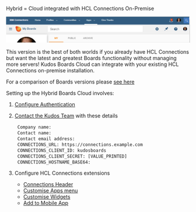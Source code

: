 Hybrid = Cloud integrated with HCL Connections On-Premise

![Outcome](/assets/connections/header.png)

This version is the best of both worlds if you already have HCL Connections but want the latest and greatest Boards functionality without managing more servers!  Kudos Boards Cloud can integrate with your existing HCL Connections on-premise installation.

For a comparison of Boards versions please [see here](/boards/versions/)

Setting up the Hybrid Boards Cloud involves:

1. [Configure Authentication](/boards/connections/auth-hybrid/)

1. [Contact the Kudos Team](mailto:support@kudosboards.com?subject=Boards%20Hybrid%20Setup) with these details

        Company name:
        Contact name:
        Contact email address:
        CONNECTIONS_URL: https://connections.example.com
        CONNECTIONS_CLIENT_ID: kudosboards
        CONNECTIONS_CLIENT_SECRET: [VALUE_PRINTED]
        CONNECTIONS_HOSTNAME_BASE64:

1. Configure HCL Connections extensions

    - [Connections Header](/boards/connections/header-hybrid/)
    - [Customise Apps menu](/boards/connections/apps-menu-hybrid/)
    - [Customise Widgets](/boards/connections/widgets-hybrid/)
    - [Add to Mobile App](/boards/connections/mobile-app-hybrid/)
